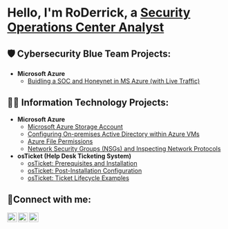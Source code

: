 <h1>Hello, I'm RoDerrick, a <a href="https://linkedin.com/in/roderrickcourtney">Security Operations Center Analyst</a></h1>

<h2>🛡️ Cybersecurity Blue Team Projects:</h2>

- <b>Microsoft Azure</b>
  - [Buidling a SOC and Honeynet in MS Azure (with Live Traffic)](https://github.com/roderrickcourtney/)

<h2>👨‍💻 Information Technology Projects:</h2>

- <b>Microsoft Azure</b>
  - [Microsoft Azure Storage Account](https://github.com/roderrickcourtney/Azure-Storage-Account-Setup)
  - [Configuring On-premises Active Directory within Azure VMs](https://github.com/roderrickcourtney/Azure-Config-AD)
  - [Azure File Permissions](https://github.com/roderrickcourtney/Azure-File-Permissions)
  - [Network Security Groups (NSGs) and Inspecting Network Protocols](https://github.com/roderrickcourtney/azure-network-protocols)
- <b>osTicket (Help Desk Ticketing System)</b>
  - [osTicket: Prerequisites and Installation](https://github.com/roderrickcourtney/OsTicket-Prereqs)
  - [osTicket: Post-Installation Configuration](https://github.com/roderrickcourtney/Post-Install-Configuration)
  - [osTicket: Ticket Lifecycle Examples](https://github.com/roderrickcourtney/Ticket-Lifecycle)
<h2>🤳Connect with me:</h2>

[<img align="left" alt="Josh | Twitter" width="22px" src="https://cdn.jsdelivr.net/npm/simple-icons@v3/icons/twitter.svg" />][twitter]
[<img align="left" alt="Josh | LinkedIn" width="22px" src="https://cdn.jsdelivr.net/npm/simple-icons@v3/icons/linkedin.svg" />][linkedin]
[<img align="left" alt="Josh | Instagram" width="22px" src="https://cdn.jsdelivr.net/npm/simple-icons@v3/icons/instagram.svg" />][instagram]

[twitter]: https://twitter.com/RoDerrickIT
[instagram]: https://www.instagram.com/roderrickcourtney_it
[linkedin]: https://linkedin.com/in/roderrickcourtney
